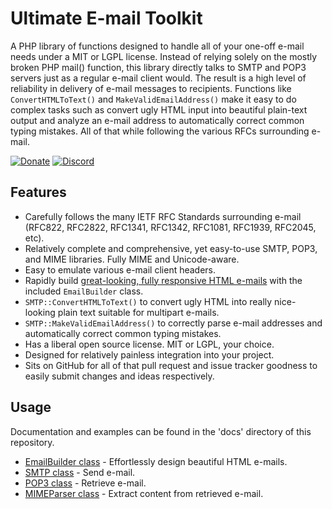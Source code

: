 Ultimate E-mail Toolkit
=======================

A PHP library of functions designed to handle all of your one-off e-mail needs under a MIT or LGPL license.  Instead of relying solely on the mostly broken PHP mail() function, this library directly talks to SMTP and POP3 servers just as a regular e-mail client would.  The result is a high level of reliability in delivery of e-mail messages to recipients.  Functions like `ConvertHTMLToText()` and `MakeValidEmailAddress()` make it easy to do complex tasks such as convert ugly HTML input into beautiful plain-text output and analyze an e-mail address to automatically correct common typing mistakes.  All of that while following the various RFCs surrounding e-mail.

[![Donate](https://cubiclesoft.com/res/donate-shield.png)](https://cubiclesoft.com/donate/) [![Discord](https://img.shields.io/discord/777282089980526602?label=chat&logo=discord)](https://cubiclesoft.com/product-support/github/)

Features
--------

* Carefully follows the many IETF RFC Standards surrounding e-mail (RFC822, RFC2822, RFC1341, RFC1342, RFC1081, RFC1939, RFC2045, etc).
* Relatively complete and comprehensive, yet easy-to-use SMTP, POP3, and MIME libraries.  Fully MIME and Unicode-aware.
* Easy to emulate various e-mail client headers.
* Rapidly build [great-looking, fully responsive HTML e-mails](https://github.com/cubiclesoft/ultimate-email/blob/master/docs/email_builder.md) with the included `EmailBuilder` class.
* `SMTP::ConvertHTMLToText()` to convert ugly HTML into really nice-looking plain text suitable for multipart e-mails.
* `SMTP::MakeValidEmailAddress()` to correctly parse e-mail addresses and automatically correct common typing mistakes.
* Has a liberal open source license.  MIT or LGPL, your choice.
* Designed for relatively painless integration into your project.
* Sits on GitHub for all of that pull request and issue tracker goodness to easily submit changes and ideas respectively.

Usage
-----

Documentation and examples can be found in the 'docs' directory of this repository.

* [EmailBuilder class](https://github.com/cubiclesoft/ultimate-email/blob/master/docs/email_builder.md) - Effortlessly design beautiful HTML e-mails.
* [SMTP class](https://github.com/cubiclesoft/ultimate-email/blob/master/docs/smtp.md) - Send e-mail.
* [POP3 class](https://github.com/cubiclesoft/ultimate-email/blob/master/docs/pop3.md) - Retrieve e-mail.
* [MIMEParser class](https://github.com/cubiclesoft/ultimate-email/blob/master/docs/mime_parser.md) - Extract content from retrieved e-mail.
